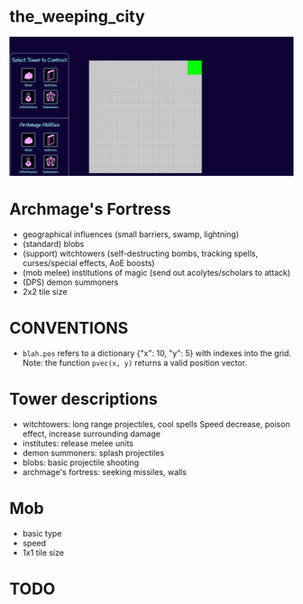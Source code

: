
# the_weeping_city

![img.png](img.png)

# Archmage's Fortress
  - geographical influences (small barriers, swamp, lightning)
  - (standard)  blobs
  - (support)   witchtowers (self-destructing bombs, tracking spells, curses/special effects, AoE boosts)
  - (mob melee) institutions of magic (send out acolytes/scholars to attack)
  - (DPS)       demon summoners
  - 2x2 tile size

# CONVENTIONS
- `blah.pos` refers to a dictionary {"x": 10, "y": 5} with indexes into the grid. Note: the function `pvec(x, y)` returns a valid position vector.


# Tower descriptions
- witchtowers: long range projectiles, cool spells
  Speed decrease, poison effect, increase surrounding damage
- institutes: release melee units
- demon summoners: splash projectiles 
- blobs: basic projectile shooting
- archmage's fortress: seeking missiles, walls

# Mob
  - basic type
  - speed
  - 1x1 tile size

# TODO


